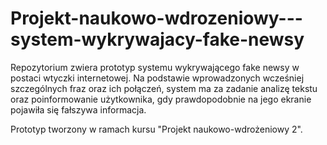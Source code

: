 # Projekt-naukowo-wdrozeniowy---system-wykrywajacy-fake-newsy
Repozytorium zwiera prototyp systemu wykrywającego fake newsy w postaci wtyczki internetowej. 
Na podstawie wprowadzonych wcześniej szczególnych fraz oraz ich połączeń, 
system ma za zadanie analizę tekstu oraz poinformowanie użytkownika, 
gdy prawdopodobnie na jego ekranie pojawiła się fałszywa informacja.

Prototyp tworzony w ramach kursu "Projekt naukowo-wdrożeniowy 2".
